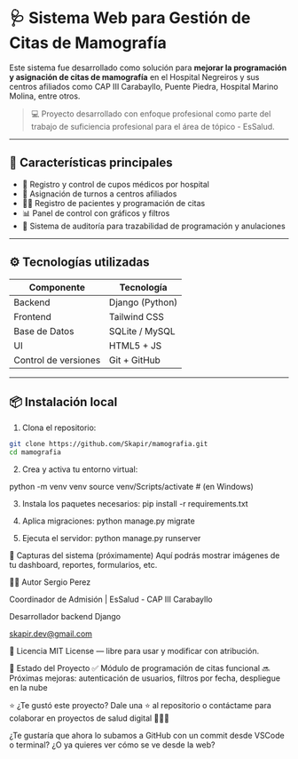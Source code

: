 # 🩺 Sistema Web para Gestión de Citas de Mamografía

Este sistema fue desarrollado como solución para **mejorar la programación y asignación de citas de mamografía** en el Hospital Negreiros y sus centros afiliados como CAP III Carabayllo, Puente Piedra, Hospital Marino Molina, entre otros.

> 💻 Proyecto desarrollado con enfoque profesional como parte del trabajo de suficiencia profesional para el área de tópico - EsSalud.

---

## 📌 Características principales

- 📅 Registro y control de cupos médicos por hospital
- 🏥 Asignación de turnos a centros afiliados
- 👩‍⚕️ Registro de pacientes y programación de citas
- 📊 Panel de control con gráficos y filtros
- 📂 Sistema de auditoría para trazabilidad de programación y anulaciones

---

## ⚙️ Tecnologías utilizadas

| Componente           | Tecnología      |
| -------------------- | --------------- |
| Backend              | Django (Python) |
| Frontend             | Tailwind CSS    |
| Base de Datos        | SQLite / MySQL  |
| UI                   | HTML5 + JS      |
| Control de versiones | Git + GitHub    |

---

## 📦 Instalación local

1. Clona el repositorio:

```bash
git clone https://github.com/Skapir/mamografia.git
cd mamografia
```
2. Crea y activa tu entorno virtual:

python -m venv venv
source venv/Scripts/activate # (en Windows)

3. Instala los paquetes necesarios:
pip install -r requirements.txt

4. Aplica migraciones:
python manage.py migrate

5. Ejecuta el servidor:
python manage.py runserver


📸 Capturas del sistema (próximamente)
Aquí podrás mostrar imágenes de tu dashboard, reportes, formularios, etc.

👨‍💻 Autor
Sergio Perez 

Coordinador de Admisión | EsSalud - CAP III Carabayllo

Desarrollador backend Django

skapir.dev@gmail.com

📃 Licencia
MIT License — libre para usar y modificar con atribución.


🚀 Estado del Proyecto
✅ Módulo de programación de citas funcional
🔜 Próximas mejoras: autenticación de usuarios, filtros por fecha, despliegue en la nube


⭐ ¿Te gustó este proyecto?
Dale una ⭐ al repositorio o contáctame para colaborar en proyectos de salud digital 👨‍⚕️🚀

¿Te gustaría que ahora lo subamos a GitHub con un commit desde VSCode o terminal? ¿O ya quieres ver cómo se ve desde la web?